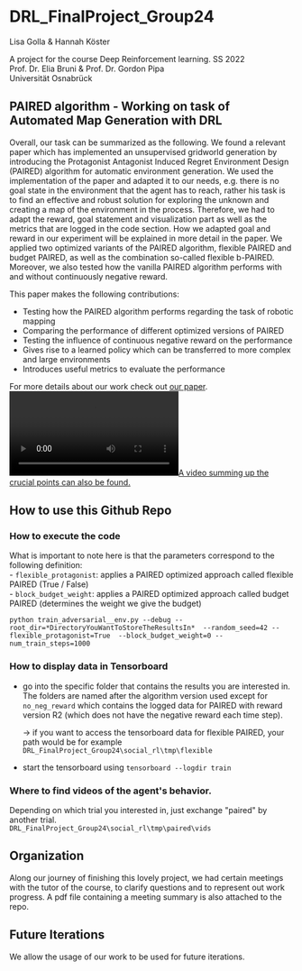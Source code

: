 # DRL_FinalProject_Group24 
Lisa Golla & Hannah Köster 

A project for the course Deep Reinforcement learning. SS 2022   
Prof. Dr. Elia Bruni & Prof. Dr. Gordon Pipa  
Universität Osnabrück   


## PAIRED algorithm - Working on task of Automated Map Generation with DRL

Overall, our task can be summarized as the following. We found a relevant paper which has implemented an unsupervised gridworld generation by introducing the Protagonist Antagonist Induced Regret Environment Design (PAIRED) algorithm for automatic environment generation. We used the implementation of the paper and adapted it to our needs, e.g. there is no goal state in the environment that the agent has to reach, rather his task is to find an effective and robust solution for exploring the unknown and creating a map of the environment in the process. Therefore, we had to adapt the reward, goal statement and visualization part as well as the metrics that are logged in the code section. How we adapted goal and reward in our experiment will be explained in  more detail in the paper. We applied two optimized variants of the PAIRED algorithm, flexible PAIRED and budget PAIRED, as well as the combination so-called flexible b-PAIRED. Moreover, we also tested how the vanilla PAIRED algorithm performs with and without continuously negative reward.

This paper makes the following contributions:
- Testing how the PAIRED algorithm performs regarding the task of robotic mapping
- Comparing the performance of different optimized versions of PAIRED
- Testing the influence of continuous negative reward on the performance 
- Gives rise to a learned policy which can be transferred to more complex and large environments
- Introduces useful metrics to evaluate the performance 



For more details about our work check out [our paper](Applying_PAIRED_to_Automated_Map_Generation.pdf). 
[![A video summing up the crucial points can also be found.](Video_RL_Projekt_NEW.mp4)](Video_RL_Projekt_NEW.mp4)


## How to use this Github Repo 
  ### How to execute the code 
  What is important to note here is that the parameters correspond to the following definition:   
    - `flexible_protagonist`: applies a PAIRED optimized approach called flexible PAIRED (True / False)  
    - `block_budget_weight`: applies a PAIRED optimized approach called budget PAIRED (determines the weight we give the budget)  
    
  `python train_adversarial__env.py --debug --root_dir=*DirectoryYouWantToStoreTheResultsIn*  --random_seed=42 --flexible_protagonist=True  --block_budget_weight=0 --num_train_steps=1000`
    
  ### How to display data in Tensorboard
  - go into the specific folder that contains the results you are interested in. The folders are named after the algorithm version used except for `no_neg_reward` which contains the logged data for PAIRED with reward version R2 (which does not have the negative reward each time step).
    
    → if you want to access the tensorboard data for flexible PAIRED, your path would be for example `DRL_FinalProject_Group24\social_rl\tmp\flexible`
  
  - start the tensorboard using `tensorboard --logdir train`
  
  ### Where to find videos of the agent's behavior. 
  Depending on which trial you interested in, just exchange "paired" by another trial.  
  `DRL_FinalProject_Group24\social_rl\tmp\paired\vids`
 


## Organization
Along our journey of finishing this lovely project, we had certain meetings with the tutor of the course, to clarify questions and to represent out work progress. A pdf file containing a meeting summary is also attached to the repo.


## Future Iterations 
We allow the usage of our work to be used for future iterations.
